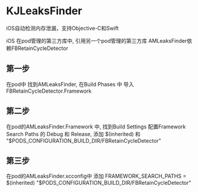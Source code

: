 # KJLeaksFinder
iOS自动检测内存泄漏，支持Objective-C和Swift

iOS 在pod管理的第三方库中, 引用另一个pod管理的第三方库
AMLeaksFinder依赖FBRetainCycleDetector
## 第一步
在pod中 找到AMLeaksFinder, 在Build Phases 中 导入FBRetainCycleDetector.Framework

## 第二步
在pod的AMLeaksFinder.Framework 中, 找到Build Settings 配置Framework Search Paths 的 Debug 和 Release, 添加 $(inherited) 和 "$PODS_CONFIGURATION_BUILD_DIR/FBRetainCycleDetector"

## 第三步
在pod的AMLeaksFinder.xcconfig中 添加 
FRAMEWORK_SEARCH_PATHS = $(inherited) "$PODS_CONFIGURATION_BUILD_DIR/FBRetainCycleDetector"
